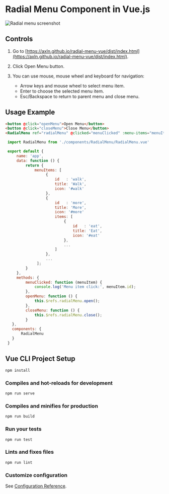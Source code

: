 # Radial Menu Component in Vue.js

![Radial menu screenshot](https://raw.githubusercontent.com/axln/radial-menu-vue/master/radial-menu.png)

## Controls

 1. Go to [https://axln.github.io/radial-menu-vue/dist/index.html](https://axln.github.io/radial-menu-vue/dist/index.html).

 2. Click Open Menu button.

 3. You can use mouse, mouse wheel and keyboard for navigation:
    * Arrow keys and mouse wheel to select menu item.
    * Enter to choose the selected menu item.
    * Esc/Backspace to return to parent menu and close menu.

 ## Usage Example

 ```html
 <button @click="openMenu">Open Menu</button>
 <button @click="closeMenu">Close Menu</button>
 <RadialMenu ref="radialMenu" @clicked="menuClicked" :menu-items="menuItems" :size="400" close-on-click></RadialMenu>
 ```

 ```javascript
  import RadialMenu from './components/RadialMenu/RadialMenu.vue'

  export default {
      name: 'app',
      data: function () {
          return {
              menuItems: [
                   {
                       id   : 'walk',
                       title: 'Walk',
                       icon: '#walk'
                   },
                   {
                       id   : 'more',
                       title: 'More',
                       icon: '#more'
                       items: [
                           {
                               id   : 'eat',
                               title: 'Eat',
                               icon: '#eat'
                           },
                           ...
                       ]
                   },
                   ...
               ];
          }
      },
      methods: {
          menuClicked: function (menuItem) {
              console.log('Menu item click:', menuItem.id);
          },
          openMenu: function () {
              this.$refs.radialMenu.open();
          },
          closeMenu: function () {
              this.$refs.radialMenu.close();
          }
    },
    components: {
        RadialMenu
    }
  }
```

## Vue CLI Project Setup
```
npm install
```

### Compiles and hot-reloads for development
```
npm run serve
```

### Compiles and minifies for production
```
npm run build
```

### Run your tests
```
npm run test
```

### Lints and fixes files
```
npm run lint
```

### Customize configuration
See [Configuration Reference](https://cli.vuejs.org/config/).
